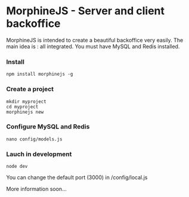 # MorphineJS - Server and client backoffice

MorphineJS is intended to create a beautiful backoffice very easily.
The main idea is : all integrated.
You must have MySQL and Redis installed.

### Install
    npm install morphinejs -g

### Create a project
    mkdir myproject
    cd myproject
    morphinejs new
    
### Configure MySQL and Redis
    nano config/models.js
    
### Lauch in development
    node dev
You can change the default port (3000) in /config/local.js

More information soon...
